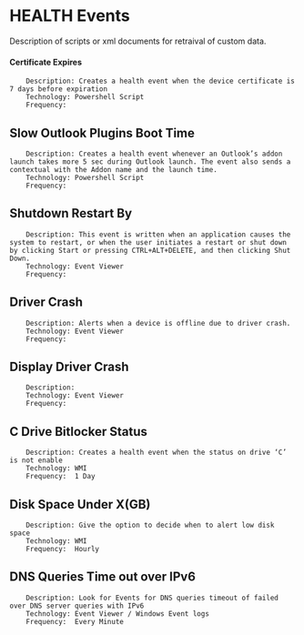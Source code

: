 # HEALTH Events 
Description of scripts or xml documents for retraival of custom data. 


#### 		Certificate Expires
		
		Description: Creates a health event when the device certificate is 7 days before expiration
		Technology:	Powershell Script
		Frequency:
		
## 		Slow Outlook Plugins Boot Time
		
		Description: Creates a health event whenever an Outlook’s addon launch takes more 5 sec during Outlook launch. The event also sends a contextual with the Addon name and the launch time. 	
		Technology:	Powershell Script
		Frequency:
		
## 		Shutdown Restart By
		
		Description: This event is written when an application causes the system to restart, or when the user initiates a restart or shut down by clicking Start or pressing CTRL+ALT+DELETE, and then clicking Shut Down. 	
		Technology:	Event Viewer
		Frequency:
		
## 		Driver Crash
		
		Description: Alerts when a device is offline due to driver crash.  	
		Technology:	Event Viewer
		Frequency:
		
## 		Display Driver Crash
		
		Description: 	  	
		Technology:	Event Viewer
		Frequency:
	
## 		C Drive Bitlocker Status
		
		Description: Creates a health event when the status on drive ‘C’ is not enable 	
		Technology:	WMI
		Frequency: 	1 Day

## 		Disk Space Under X(GB)
		
		Description: Give the option to decide when to alert low disk space 	
		Technology:	WMI
		Frequency: 	Hourly

##		DNS Queries Time out over IPv6
		
		Description: Look for Events for DNS queries timeout of failed over DNS server queries with IPv6  	
		Technology:	Event Viewer / Windows Event logs
		Frequency: 	Every Minute